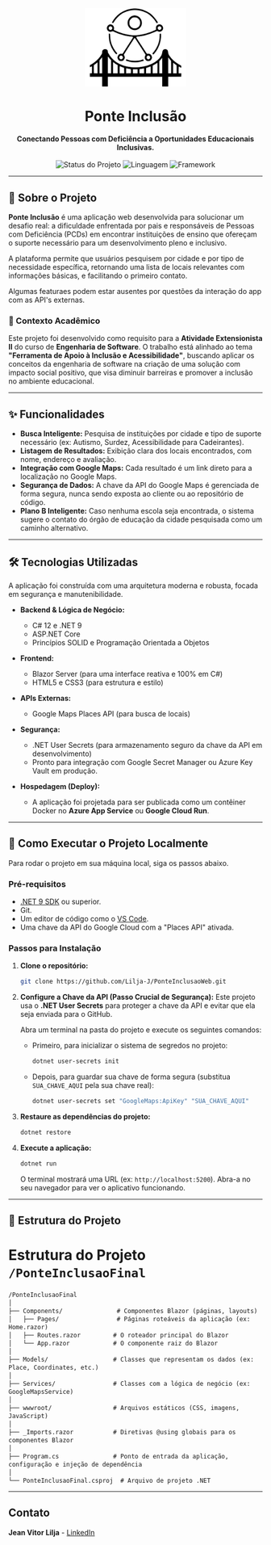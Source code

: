 <div align="center">
  <img src="wwwroot/images/PonteInclusaoLogo.svg" alt="Logo Ponte Inclusão" width="200"/>
  <h1>Ponte Inclusão</h1>
</div>

<p align="center">
  <strong>Conectando Pessoas com Deficiência a Oportunidades Educacionais Inclusivas.</strong>
  <br />
  <br />
  <img alt="Status do Projeto" src="https://img.shields.io/badge/status-MVP%20Funcional-green">
  <img alt="Linguagem" src="https://img.shields.io/badge/language-C%23%2012-blueviolet">
  <img alt="Framework" src="https://img.shields.io/badge/framework-.NET%209-blue">
</p>

---

## 📖 Sobre o Projeto

**Ponte Inclusão** é uma aplicação web desenvolvida para solucionar um desafio real: a dificuldade enfrentada por pais e responsáveis de Pessoas com Deficiência (PCDs) em encontrar instituições de ensino que ofereçam o suporte necessário para um desenvolvimento pleno e inclusivo.

A plataforma permite que usuários pesquisem por cidade e por tipo de necessidade específica, retornando uma lista de locais relevantes com informações básicas, e facilitando o primeiro contato.

Algumas featuraes podem estar ausentes por questões da interação do app com as API's externas.

### 🎯 Contexto Acadêmico

Este projeto foi desenvolvido como requisito para a **Atividade Extensionista II** do curso de **Engenharia de Software**. O trabalho está alinhado ao tema **"Ferramenta de Apoio à Inclusão e Acessibilidade"**, buscando aplicar os conceitos da engenharia de software na criação de uma solução com impacto social positivo, que visa diminuir barreiras e promover a inclusão no ambiente educacional.

---

## ✨ Funcionalidades

* **Busca Inteligente:** Pesquisa de instituições por cidade e tipo de suporte necessário (ex: Autismo, Surdez, Acessibilidade para Cadeirantes).
* **Listagem de Resultados:** Exibição clara dos locais encontrados, com nome, endereço e avaliação.
* **Integração com Google Maps:** Cada resultado é um link direto para a localização no Google Maps.
* **Segurança de Dados:** A chave da API do Google Maps é gerenciada de forma segura, nunca sendo exposta ao cliente ou ao repositório de código.
* **Plano B Inteligente:** Caso nenhuma escola seja encontrada, o sistema sugere o contato do órgão de educação da cidade pesquisada como um caminho alternativo.

---

## 🛠️ Tecnologias Utilizadas

A aplicação foi construída com uma arquitetura moderna e robusta, focada em segurança e manutenibilidade.

* **Backend & Lógica de Negócio:**
    * C# 12 e .NET 9
    * ASP.NET Core
    * Princípios SOLID e Programação Orientada a Objetos

* **Frontend:**
    * Blazor Server (para uma interface reativa e 100% em C#)
    * HTML5 e CSS3 (para estrutura e estilo)

* **APIs Externas:**
    * Google Maps Places API (para busca de locais)

* **Segurança:**
    * .NET User Secrets (para armazenamento seguro da chave da API em desenvolvimento)
    * Pronto para integração com Google Secret Manager ou Azure Key Vault em produção.

* **Hospedagem (Deploy):**
    * A aplicação foi projetada para ser publicada como um contêiner Docker no **Azure App Service** ou **Google Cloud Run**.

---

## 🚀 Como Executar o Projeto Localmente

Para rodar o projeto em sua máquina local, siga os passos abaixo.

### Pré-requisitos

* [.NET 9 SDK](https://dotnet.microsoft.com/download/dotnet/9.0) ou superior.
* Git.
* Um editor de código como o [VS Code](https://code.visualstudio.com/).
* Uma chave da API do Google Cloud com a "Places API" ativada.

### Passos para Instalação

1.  **Clone o repositório:**
    ```bash
    git clone https://github.com/Lilja-J/PonteInclusaoWeb.git
    ```

2.  **Configure a Chave da API (Passo Crucial de Segurança):**
    Este projeto usa o **.NET User Secrets** para proteger a chave da API e evitar que ela seja enviada para o GitHub.
    
    Abra um terminal na pasta do projeto e execute os seguintes comandos:
    
    * Primeiro, para inicializar o sistema de segredos no projeto:
        ```bash
        dotnet user-secrets init
        ```
    * Depois, para guardar sua chave de forma segura (substitua `SUA_CHAVE_AQUI` pela sua chave real):
        ```bash
        dotnet user-secrets set "GoogleMaps:ApiKey" "SUA_CHAVE_AQUI"
        ```

3.  **Restaure as dependências do projeto:**
    ```bash
    dotnet restore
    ```

4.  **Execute a aplicação:**
    ```bash
    dotnet run
    ```
    O terminal mostrará uma URL (ex: `http://localhost:5200`). Abra-a no seu navegador para ver o aplicativo funcionando.

---

## 📂 Estrutura do Projeto
# Estrutura do Projeto `/PonteInclusaoFinal`

```
/PonteInclusaoFinal
│
├── Components/               # Componentes Blazor (páginas, layouts)
│   ├── Pages/                # Páginas roteáveis da aplicação (ex: Home.razor)
│   ├── Routes.razor         # O roteador principal do Blazor
│   └── App.razor            # O componente raiz do Blazor
│
├── Models/                  # Classes que representam os dados (ex: Place, Coordinates, etc.)
│
├── Services/                # Classes com a lógica de negócio (ex: GoogleMapsService)
│
├── wwwroot/                 # Arquivos estáticos (CSS, imagens, JavaScript)
│
├── _Imports.razor           # Diretivas @using globais para os componentes Blazor
│
├── Program.cs               # Ponto de entrada da aplicação, configuração e injeção de dependência
│
└── PonteInclusaoFinal.csproj  # Arquivo de projeto .NET
```


---

##  Contato

**Jean Vitor Lilja** - [LinkedIn](www.linkedin.com/in/jean-lilja)
